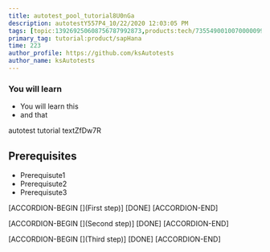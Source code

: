 ```yaml
---
title: autotest_pool_tutorial8U0nGa
description: autotestY557P4_10/22/2020 12:03:05 PM
tags: [topic:139269250608756787992873,products:tech/73554900100700000996,tutorial:experience/advanced]
primary_tag: tutorial:product/sapHana
time: 223
author_profile: https://github.com/ksAutotests
author_name: ksAutotests
---
```

### You will learn
- You will learn this
- and that

autotest tutorial textZfDw7R

## Prerequisites
- Prerequisute1
- Prerequisute2
- Prerequisute3

[ACCORDION-BEGIN [](First step)]
[DONE]
[ACCORDION-END]

[ACCORDION-BEGIN [](Second step)]
[DONE]
[ACCORDION-END]

[ACCORDION-BEGIN [](Third step)]
[DONE]
[ACCORDION-END]

